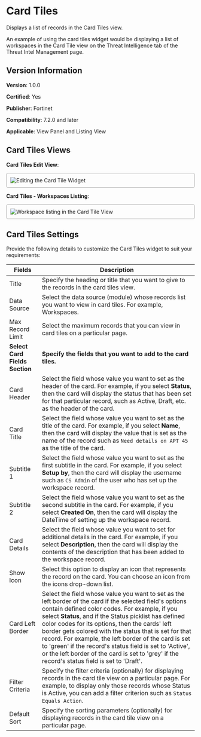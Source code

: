 # Card Tiles

Displays a list of records in the Card Tiles view.

An example of using the card tiles widget would be displaying a list of workspaces in the Card Tile view on the Threat Intelligence tab of the Threat Intel Management page.

## Version Information

**Version**: 1.0.0

**Certified**: Yes

**Publisher**: Fortinet  

**Compatibility**: 7.2.0 and later

**Applicable**: View Panel and Listing View

## Card Tiles Views

**Card Tiles Edit View**:

<img src="https://raw.githubusercontent.com/fortinet-fortisoar/widget-record-card-tiles/release/1.0.0/docs/media/card-tiles-edit-view.png" alt="Editing the Card Tile Widget" style="border: 1px solid #A9A9A9; border-radius: 4px; padding: 10px; display: block; margin-left: auto; margin-right: auto;">

**Card Tiles - Workspaces Listing**:

<img src="https://raw.githubusercontent.com/fortinet-fortisoar/widget-record-card-tiles/release/1.0.0/docs/media/card_tiles_view_workspaces.png" alt="Workspace listing in the Card Tile View" style="border: 1px solid #A9A9A9; border-radius: 4px; padding: 10px; display: block; margin-left: auto; margin-right: auto;">

## Card Tiles Settings

Provide the following details to customize the Card Tiles widget to suit your requirements:

| Fields                         | Description                              |
| ------------------------------ | ---------------------------------------- |
| Title                          | Specify the heading or title that you want to give to the records in the card tiles view. |
| Data Source                    | Select the data source (module) whose records list you want to view in card tiles. For example, Workspaces. |
| Max Record Limit               | Select the maximum records that you can view in card tiles on a particular page. |
| **Select Card Fields Section** | **Specify the fields that you want to add to the card tiles.** |
| Card Header                    | Select the field whose value you want to set as the header of the card. For example, if you select **Status**, then the card will display the status that has been set for that particular record, such as Active, Draft, etc. as the header of the card. |
| Card Title                     | Select the field whose value you want to set as the title of the card. For example, if you select **Name**, then the card will display the value that is set as the name of the record such as `Need details on APT 45` as the title of the card. |
| Subtitle 1                     | Select the field whose value you want to set as the first subtitle in the card. For example, if you select **Setup by**, then the card will display the username such as `CS Admin` of the user who has set up the workspace record. |
| Subtitle 2                     | Select the field whose value you want to set as the second subtitle in the card. For example, if you select **Created On**, then the card will display the DateTime of setting up the workspace record. |
| Card Details                   | Select the field whose value you want to set for additional details in the card. For example, if you select **Description**, then the card will display the contents of the description that has been added to the workspace record. |
| Show Icon                      | Select this option to display an icon that represents the record on the card. You can choose an icon from the icons drop-down list. |
| Card Left Border               | Select the field whose value you want to set as the left border of the card if the selected field's options contain defined color codes. For example, if you select **Status**, and if the Status picklist has defined color codes for its options, then the cards' left border gets colored with the status that is set for that record. For example, the left border of the card is set to 'green' if the record's status field is set to 'Active', or the left border of the card is set to 'grey' if the record's status field is set to 'Draft'. |
| Filter Criteria                | Specify the filter criteria (optionally) for displaying records in the card tile view on a particular page. For example, to display only those records whose Status is Active, you can add a filter criterion such as `Status Equals Action`. |
| Default Sort                   | Specify the sorting parameters (optionally) for displaying records in the card tile view on a particular page. |


